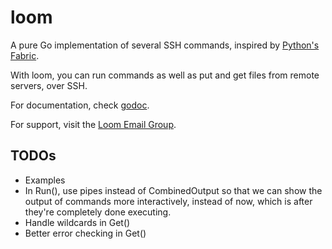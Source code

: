 loom
============

A pure Go implementation of several SSH commands, inspired by [Python's Fabric](http://www.fabfile.org/).

With loom, you can run commands as well as put and get files from remote servers, over SSH.

For documentation, check [godoc](http://godoc.org/github.com/wingedpig/loom).

For support, visit the [Loom Email Group](https://groups.io/org/groupsio/loom).

## TODOs
* Examples
* In Run(), use pipes instead of CombinedOutput so that we can show the output of commands more interactively, instead of now, which is after they're completely done executing.
* Handle wildcards in Get()
* Better error checking in Get()
